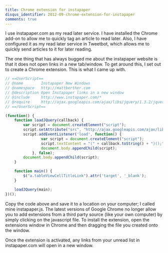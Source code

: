 ```yaml
---
title: Chrome extension for instapaper
disqus_identifier: 2012-09-chrome-extension-for-instapaper
comments: true
---
```


I use instapaper.com as my read later service. I have installed the Chrome add-on to allow me to quickly tag an article to read later. Also, I have configured it as my read later service in Tweetbot, which allows me to quickly send articles to it for later reading.

The one thing that has always bugged me about the instapaper website is that it does not open links in a new tab/window. To get around this, I set out to create a Chrome extension. This is what I came up with.

``` js
// ==UserScript==
// @name        Instapaper New Windows
// @namespace   http://mattberther.com
// @description Open Instapaper links in a new window
// @include     http://www.instapaper.com/*
// @require     http://ajax.googleapis.com/ajax/libs/jquery/1.3.2/jquery.min.js
// ==/UserScript==

(function() {
    function loadJQuery(callback) {
        var script = document.createElement("script");
        script.setAttribute("src", "http://ajax.googleapis.com/ajax/libs/jquery/1.3.2/jquery.min.js");
        script.addEventListener('load', function() {
                var script = document.createElement("script");
                script.textContent = "(" + callback.toString() + ")();";
                document.body.appendChild(script);
            }, false);
        document.body.appendChild(script);
    }

    function main() {
        $("a.tableViewCellTitleLink").attr('target', '_blank');
    }

    loadJQuery(main);
})();
```

Copy the code above and save it to a location on your computer; I called mine instapaper.js. The latest versions of Google Chrome no longer allow you to add extensions from a third party source (like your own computer) by simply clicking on the javascript file. To install the extension, open the extensions window in Chrome and then dragging the file you created onto the window.

Once the extension is activated, any links from your unread list in instapaper.com will open in a new window.

